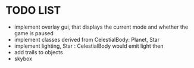 # TODO LIST

- implement overlay gui, that displays the current mode and whether the game is paused
- implement classes derived from CelestialBody: Planet, Star
- implement lighting, Star : CelestialBody would emit light then
- add trails to objects
- skybox
